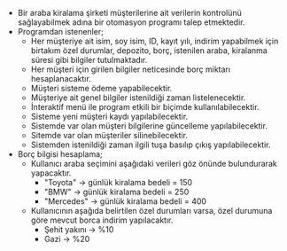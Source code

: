 - Bir araba kiralama şirketi müşterilerine ait verilerin kontrolünü sağlayabilmek adına bir otomasyon programı talep etmektedir.
- Programdan istenenler;
	- Her müşteriye ait isim, soy isim, ID, kayıt yılı, indirim yapabilmek için birtakım özel durumlar, depozito, borç, istenilen araba, kiralanma süresi gibi bilgiler tutulmaktadır.
	- Her müşteri için girilen bilgiler neticesinde borç miktarı hesaplanacaktır.
	- Müşteri sisteme ödeme yapabilecektir.
	- Müşteriye ait genel bilgiler istenildiği zaman listelenecektir.
	- İnteraktif menü ile program etkili bir biçimde kullanılabilecektir.
	- Sisteme yeni müşteri kaydı yapılabilecektir.
	- Sistemde var olan müşteri bilgilerine güncelleme yapılabilecektir.
	- Sitemde var olan müşteriler silinebilecektir.
	- Sistemden istenildiği zaman ilgili tuşa basılıp çıkış yapılabilecektir.
- Borç bilgisi hesaplama;
	- Kullanıcı araba seçimini aşağıdaki verileri göz önünde bulundurarak yapacaktır.
		- "Toyota" -> günlük kiralama bedeli = 150
		- "BMW" -> günlük kiralama bedeli = 250
		- "Mercedes" -> günlük kiralama bedeli = 400
	- Kullanıcının aşağıda belirtilen özel durumları varsa, özel durumuna göre mevcut borca indirim yapılacaktır.
		- Şehit yakını -> %10
		- Gazi -> %20
